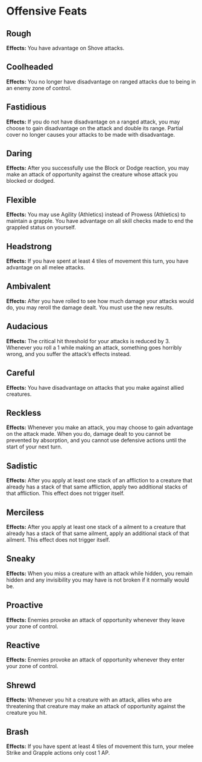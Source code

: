 # Offensive Feats

## Rough

**Effects:** You have advantage on Shove attacks.

## Coolheaded

**Effects:** You no longer have disadvantage on ranged attacks due to being in an enemy zone of control.

## Fastidious

**Effects:** If you do not have disadvantage on a ranged attack, you may choose to gain disadvantage on the attack and double its range.
Partial cover no longer causes your attacks to be made with disadvantage.

## Daring

**Effects:** After you successfully use the Block or Dodge reaction, you may make an attack of opportunity against the creature whose attack you blocked or dodged.

## Flexible

**Effects:** You may use Agility (Athletics) instead of Prowess (Athletics) to maintain a grapple. You have advantage on all skill checks made to end the grappled status on yourself.

## Headstrong

**Effects:** If you have spent at least 4 tiles of movement this turn, you have advantage on all melee attacks.

## Ambivalent

**Effects:** After you have rolled to see how much damage your attacks would do, you may reroll the damage dealt. You must use the new results.

## Audacious

**Effects:** The critical hit threshold for your attacks is reduced by 3. Whenever you roll a 1 while making an attack, something goes horribly wrong, and you suffer the attack’s effects instead.

## Careful

**Effects:** You have disadvantage on attacks that you make against allied creatures.

## Reckless

**Effects:** Whenever you make an attack, you may choose to gain advantage on the attack made. When you do, damage dealt to you cannot be prevented by absorption, and you cannot use defensive actions until the start of your next turn.

## Sadistic

**Effects:** After you apply at least one stack of an affliction to a creature that already has a stack of that same affliction, apply two additional stacks of that affliction. This effect does not trigger itself.

## Merciless

**Effects:** After you apply at least one stack of a ailment to a creature that already has a stack of that same ailment, apply an additional stack of that ailment. This effect does not trigger itself.

## Sneaky

**Effects:** When you miss a creature with an attack while hidden, you remain hidden and any invisibility you may have is not broken if it normally would be.

## Proactive

**Effects:** Enemies provoke an attack of opportunity whenever they leave your zone of control.

## Reactive

**Effects:** Enemies provoke an attack of opportunity whenever they enter your zone of control.

## Shrewd

**Effects:** Whenever you hit a creature with an attack, allies who are threatening that creature may make an attack of opportunity against the creature you hit.

## Brash

**Effects:** If you have spent at least 4 tiles of movement this turn, your melee Strike and Grapple actions only cost 1 AP.

